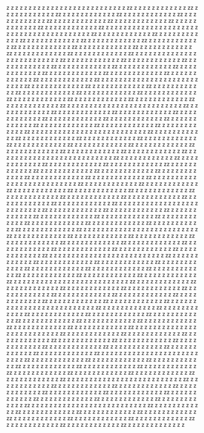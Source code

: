 z
z
z
z
z
z
z
z
z
z
z
z
z
z
z
z
z
z
z
z
z
z
z
z
z
z
z
zz
z
z
z
z
z
z
z
z
z
z
z
z
zz
z
z
z
z
z
z
z
z
z
z
z
z
zz
z
z
z
z
z
z
z
z
z
z
z
z
zz
z
z
z
z
z
z
z
z
z
z
z
z
zz
z
z
z
z
z
z
z
z
z
z
z
z
zz
z
z
z
z
z
z
z
z
z
z
z
z
zz
z
z
z
z
z
z
z
z
z
z
z
z
zz
z
z
z
z
z
z
z
z
z
z
z
z
zz
z
z
z
z
z
z
z
z
z
z
z
z
zz
z
z
z
z
z
z
z
z
z
z
z
z
z
z
z
z
z
z
z
z
z
z
z
z
z
z
z
z
z
z
z
z
z
z
z
z
z
z
z
z
zz
z
z
z
z
z
z
z
z
z
z
z
z
zz
z
z
z
z
z
z
z
z
z
z
z
z
zz
z
z
z
z
z
z
z
z
z
z
z
z
zz
z
z
z
z
z
z
z
z
z
z
z
z
zz
z
z
z
z
z
z
z
z
z
z
z
z
zz
z
z
z
z
z
z
z
z
z
z
z
z
zz
z
z
z
z
z
z
z
z
z
z
z
z
zz
z
z
z
z
z
z
z
z
z
z
z
z
zz
z
z
z
z
z
z
z
z
z
z
z
z
zz
z
z
z
z
z
z
z
z
z
z
z
z
zz
z
z
z
z
z
z
z
z
z
z
z
z
z
z
z
z
z
z
z
z
z
z
z
z
z
z
zz
z
z
z
z
z
z
z
z
z
z
z
z
zz
z
z
z
z
z
z
z
z
z
z
z
z
zz
z
z
z
z
z
z
z
z
z
z
z
z
zz
z
z
z
z
z
z
z
z
z
z
z
z
zz
z
z
z
z
z
z
z
z
z
z
z
z
zz
z
z
z
z
z
z
z
z
z
z
z
z
zz
z
z
z
z
z
z
z
z
z
z
z
z
zz
z
z
z
z
z
z
z
z
z
z
z
z
zz
z
z
z
z
z
z
z
z
z
z
z
z
zz
z
z
z
z
z
z
z
z
z
z
z
z
zz
z
z
z
z
z
z
z
z
z
z
z
z
z
z
z
z
z
z
z
z
z
z
z
z
z
z
zz
z
z
z
z
z
z
z
z
z
z
z
z
zz
z
z
z
z
z
z
z
z
z
z
z
z
zz
z
z
z
z
z
z
z
z
z
z
z
z
zz
z
z
z
z
z
z
z
z
z
z
z
z
zz
z
z
z
z
z
z
z
z
z
z
z
z
zz
z
z
z
z
z
z
z
z
z
z
z
z
zz
z
z
z
z
z
z
z
z
z
z
z
z
zz
z
z
z
z
z
z
z
z
z
z
z
z
zz
z
z
z
z
z
z
z
z
z
z
z
z
zz
z
z
z
z
z
z
z
z
z
z
z
z
zz
z
z
z
z
z
z
z
z
z
z
z
z
z
z
z
z
z
z
z
z
z
z
z
z
z
z
zz
z
z
z
z
z
z
z
z
z
z
z
z
zz
z
z
z
z
z
z
z
z
z
z
z
z
zz
z
z
z
z
z
z
z
z
z
z
z
z
zz
z
z
z
z
z
z
z
z
z
z
z
z
zz
z
z
z
z
z
z
z
z
z
z
z
z
zz
z
z
z
z
z
z
z
z
z
z
z
z
zz
z
z
z
z
z
z
z
z
z
z
z
z
zz
z
z
z
z
z
z
z
z
z
z
z
z
zz
z
z
z
z
z
z
z
z
z
z
z
z
zz
z
z
z
z
z
z
z
z
z
z
z
z
zz
z
z
z
z
z
z
z
z
z
z
z
z
z
z
z
z
z
z
z
z
z
z
z
z
z
z
zz
z
z
z
z
z
z
z
z
z
z
z
z
zz
z
z
z
z
z
z
z
z
z
z
z
z
zz
z
z
z
z
z
z
z
z
z
z
z
z
zz
z
z
z
z
z
z
z
z
z
z
z
z
zz
z
z
z
z
z
z
z
z
z
z
z
z
zz
z
z
z
z
z
z
z
z
z
z
z
z
zz
z
z
z
z
z
z
z
z
z
z
z
z
zz
z
z
z
z
z
z
z
z
z
z
z
z
zz
z
z
z
z
z
z
z
z
z
z
z
z
zz
z
z
z
z
z
z
z
z
z
z
z
z
zz
z
z
z
z
z
z
z
z
z
z
z
z
z
z
z
z
z
z
z
z
z
z
z
z
z
z
zz
z
z
z
z
z
z
z
z
z
z
z
z
zz
z
z
z
z
z
z
z
z
z
z
z
z
zz
z
z
z
z
z
z
z
z
z
z
z
z
zz
z
z
z
z
z
z
z
z
z
z
z
z
zz
z
z
z
z
z
z
z
z
z
z
z
z
zz
z
z
z
z
z
z
z
z
z
z
z
z
zz
z
z
z
z
z
z
z
z
z
z
z
z
zz
z
z
z
z
z
z
z
z
z
z
z
z
zz
z
z
z
z
z
z
z
z
z
z
z
z
zz
z
z
z
z
z
z
z
z
z
z
z
z
zz
z
z
z
z
z
z
z
z
z
z
z
z
z
z
z
z
z
z
z
z
z
z
z
z
z
z
zz
z
z
z
z
z
z
z
z
z
z
z
z
zz
z
z
z
z
z
z
z
z
z
z
z
z
zz
z
z
z
z
z
z
z
z
z
z
z
z
zz
z
z
z
z
z
z
z
z
z
z
z
z
zz
z
z
z
z
z
z
z
z
z
z
z
z
zz
z
z
z
z
z
z
z
z
z
z
z
z
zz
z
z
z
z
z
z
z
z
z
z
z
z
zz
z
z
z
z
z
z
z
z
z
z
z
z
zz
z
z
z
z
z
z
z
z
z
z
z
z
zz
z
z
z
z
z
z
z
z
z
z
z
z
zz
z
z
z
z
z
z
z
z
z
z
z
z
z
z
z
z
z
z
z
z
z
z
z
z
z
z
zz
z
z
z
z
z
z
z
z
z
z
z
z
zz
z
z
z
z
z
z
z
z
z
z
z
z
zz
z
z
z
z
z
z
z
z
z
z
z
z
zz
z
z
z
z
z
z
z
z
z
z
z
z
zz
z
z
z
z
z
z
z
z
z
z
z
z
zz
z
z
z
z
z
z
z
z
z
z
z
z
zz
z
z
z
z
z
z
z
z
z
z
z
z
zz
z
z
z
z
z
z
z
z
z
z
z
z
zz
z
z
z
z
z
z
z
z
z
z
z
z
zz
z
z
z
z
z
z
z
z
z
z
z
z
zz
z
z
z
z
z
z
z
z
z
z
z
z
z
z
z
z
z
z
z
z
z
z
z
z
z
z
zz
z
z
z
z
z
z
z
z
z
z
z
z
zz
z
z
z
z
z
z
z
z
z
z
z
z
zz
z
z
z
z
z
z
z
z
z
z
z
z
zz
z
z
z
z
z
z
z
z
z
z
z
z
zz
z
z
z
z
z
z
z
z
z
z
z
z
zz
z
z
z
z
z
z
z
z
z
z
z
z
zz
z
z
z
z
z
z
z
z
z
z
z
z
zz
z
z
z
z
z
z
z
z
z
z
z
z
zz
z
z
z
z
z
z
z
z
z
z
z
z
zz
z
z
z
z
z
z
z
z
z
z
z
z
zz
z
z
z
z
z
z
z
z
z
z
z
z
z
z
z
z
z
z
z
z
z
z
z
z
z
z
zz
z
z
z
z
z
z
z
z
z
z
z
z
zz
z
z
z
z
z
z
z
z
z
z
z
z
zz
z
z
z
z
z
z
z
z
z
z
z
z
zz
z
z
z
z
z
z
z
z
z
z
z
z
zz
z
z
z
z
z
z
z
z
z
z
z
z
zz
z
z
z
z
z
z
z
z
z
z
z
z
zz
z
z
z
z
z
z
z
z
z
z
z
z
zz
z
z
z
z
z
z
z
z
z
z
z
z
zz
z
z
z
z
z
z
z
z
z
z
z
z
zz
z
z
z
z
z
z
z
z
z
z
z
z
zz
z
z
z
z
z
z
z
z
z
z
z
z
z
z
z
z
z
z
z
z
z
z
z
z
z
z
zz
z
z
z
z
z
z
z
z
z
z
z
z
zz
z
z
z
z
z
z
z
z
z
z
z
z
zz
z
z
z
z
z
z
z
z
z
z
z
z
zz
z
z
z
z
z
z
z
z
z
z
z
z
zz
z
z
z
z
z
z
z
z
z
z
z
z
zz
z
z
z
z
z
z
z
z
z
z
z
z
zz
z
z
z
z
z
z
z
z
z
z
z
z
zz
z
z
z
z
z
z
z
z
z
z
z
z
zz
z
z
z
z
z
z
z
z
z
z
z
z
zz
z
z
z
z
z
z
z
z
z
z
z
z
zz
z
z
z
z
z
z
z
z
z
z
z
z
z
z
z
z
z
z
z
z
z
z
z
z
z
z
zz
z
z
z
z
z
z
z
z
z
z
z
z
zz
z
z
z
z
z
z
z
z
z
z
z
z
zz
z
z
z
z
z
z
z
z
z
z
z
z
zz
z
z
z
z
z
z
z
z
z
z
z
z
zz
z
z
z
z
z
z
z
z
z
z
z
z
zz
z
z
z
z
z
z
z
z
z
z
z
z
zz
z
z
z
z
z
z
z
z
z
z
z
z
zz
z
z
z
z
z
z
z
z
z
z
z
z
zz
z
z
z
z
z
z
z
z
z
z
z
z
zz
z
z
z
z
z
z
z
z
z
z
z
z
zz
z
z
z
z
z
z
z
z
z
z
z
z
z
z
z
z
z
z
z
z
z
z
z
z
z
z
zz
z
z
z
z
z
z
z
z
z
z
z
z
zz
z
z
z
z
z
z
z
z
z
z
z
z
zz
z
z
z
z
z
z
z
z
z
z
z
z
zz
z
z
z
z
z
z
z
z
z
z
z
z
zz
z
z
z
z
z
z
z
z
z
z
z
z
zz
z
z
z
z
z
z
z
z
z
z
z
z
zz
z
z
z
z
z
z
z
z
z
z
z
z
zz
z
z
z
z
z
z
z
z
z
z
z
z
zz
z
z
z
z
z
z
z
z
z
z
z
z
zz
z
z
z
z
z
z
z
z
z
z
z
z
zz
z
z
z
z
z
z
z
z
z
z
z
z
z
z
z
z
z
z
z
z
z
z
z
z
z
z
zz
z
z
z
z
z
z
z
z
z
z
z
z
zz
z
z
z
z
z
z
z
z
z
z
z
z
zz
z
z
z
z
z
z
z
z
z
z
z
z
zz
z
z
z
z
z
z
z
z
z
z
z
z
zz
z
z
z
z
z
z
z
z
z
z
z
z
zz
z
z
z
z
z
z
z
z
z
z
z
z
zz
z
z
z
z
z
z
z
z
z
z
z
z
zz
z
z
z
z
z
z
z
z
z
z
z
z
zz
z
z
z
z
z
z
z
z
z
z
z
z
zz
z
z
z
z
z
z
z
z
z
z
z
z
zz
z
z
z
z
z
z
z
z
z
z
z
z
z
z
z
z
z
z
z
z
z
z
z
z
z
z
zz
z
z
z
z
z
z
z
z
z
z
z
z
zz
z
z
z
z
z
z
z
z
z
z
z
z
zz
z
z
z
z
z
z
z
z
z
z
z
z
zz
z
z
z
z
z
z
z
z
z
z
z
z
zz
z
z
z
z
z
z
z
z
z
z
z
z
zz
z
z
z
z
z
z
z
z
z
z
z
z
zz
z
z
z
z
z
z
z
z
z
z
z
z
zz
z
z
z
z
z
z
z
z
z
z
z
z
zz
z
z
z
z
z
z
z
z
z
z
z
z
zz
z
z
z
z
z
z
z
z
z
z
z
z
zz
z
z
z
z
z
z
z
z
z
z
z
z
z
z
z
z
z
z
z
z
z
z
z
z
z
z
zz
z
z
z
z
z
z
z
z
z
z
z
z
zz
z
z
z
z
z
z
z
z
z
z
z
z
zz
z
z
z
z
z
z
z
z
z
z
z
z
zz
z
z
z
z
z
z
z
z
z
z
z
z
zz
z
z
z
z
z
z
z
z
z
z
z
z
zz
z
z
z
z
z
z
z
z
z
z
z
z
zz
z
z
z
z
z
z
z
z
z
z
z
z
zz
z
z
z
z
z
z
z
z
z
z
z
z
zz
z
z
z
z
z
z
z
z
z
z
z
z
zz
z
z
z
z
z
z
z
z
z
z
z
z
z
